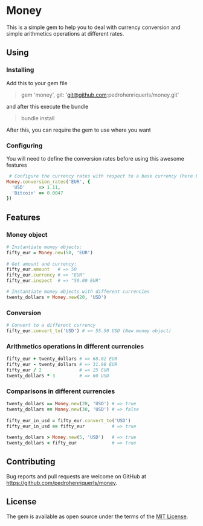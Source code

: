 # Money
This is a simple gem to help you to deal with currency conversion and simple arithmetics operations at different rates.

## Using
### Installing
Add this to your gem file
>gem 'money', git: 'git@github.com:pedrohenriquerls/money.git'

and after this execute the bundle
>bundle install

After this, you can require the gem to use where you want
### Configuring
You will need to define the conversion rates before using this  awesome features
```ruby
 # Configure the currency rates with respect to a base currency (here EUR):
Money.conversion_rates('EUR', {
  'USD'     => 1.11,
  'Bitcoin' => 0.0047
})
```
## Features
### Money object
```ruby
# Instantiate money objects:
fifty_eur = Money.new(50, 'EUR')
 
# Get amount and currency:
fifty_eur.amount   # => 50
fifty_eur.currency # => "EUR"
fifty_eur.inspect  # => "50.00 EUR"

# Instantiate money objects with different currencies
twenty_dollars = Money.new(20, 'USD')
```
### Conversion
```ruby
# Convert to a different currency
fifty_eur.convert_to('USD') # => 55.50 USD (New money object)
```
### Arithmetics operations in different currencies
```ruby
fifty_eur + twenty_dollars # => 68.02 EUR
fifty_eur - twenty_dollars # => 31.98 EUR
fifty_eur / 2              # => 25 EUR
twenty_dollars * 3         # => 60 USD
```
### Comparisons in different currencies
```ruby
twenty_dollars == Money.new(20, 'USD') # => true
twenty_dollars == Money.new(30, 'USD') # => false
 
fifty_eur_in_usd = fifty_eur.convert_to('USD')
fifty_eur_in_usd == fifty_eur          # => true
 
twenty_dollars > Money.new(5, 'USD')   # => true
twenty_dollars < fifty_eur             # => true
```

## Contributing

Bug reports and pull requests are welcome on GitHub at https://github.com/pedrohenriquerls/money.

## License

The gem is available as open source under the terms of the [MIT License](http://opensource.org/licenses/MIT).
